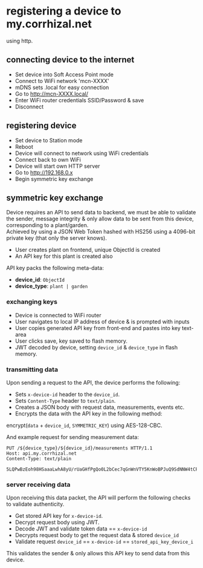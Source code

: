 # registering a device to my.corrhizal.net

using http.

## connecting device to the internet
* Set device into Soft Access Point mode
* Connect to WiFi network 'mcn-XXXX'
* mDNS sets .local for easy connection
* Go to http://mcn-XXXX.local/
* Enter WiFi router credentials SSID/Password & save
* Disconnect

## registering device
* Set device to Station mode
* Reboot
* Device will connect to network using WiFi credentials
* Connect back to own WiFi
* Device will start own HTTP server
* Go to http://192.168.0.x
* Begin symmetric key exchange

## symmetric key exchange

Device requires an API to send data to backend, we must be able to validate the sender, message integrity & only allow data to be sent from this device, corresponding to a plant/garden.  
Achieved by using a JSON Web Token hashed with HS256 using a 4096-bit private key (that only the server knows).

* User creates plant on frontend, unique ObjectId is created
* An API key for this plant is created also

API key packs the following meta-data:

* __device_id__: `ObjectId`
* __device_type__: `plant | garden`

### exchanging keys

* Device is connected to WiFi router
* User navigates to local IP address of device & is prompted with inputs
* User copies generated API key from front-end and pastes into key text-area
* User clicks save, key saved to flash memory.
* JWT decoded by device, setting `device_id` & `device_type` in flash memory.

### transmitting data

Upon sending a request to the API, the device performs the following:

* Sets `x-device-id` header to the `device_id`.
* Sets `Content-Type` header to `text/plain`.
* Creates a JSON body with request data, measurements, events etc.
* Encrypts the data with the API key in the following method: 

encrypt(`data` + `device_id`, `SYMMETRIC_KEY`) using AES-128-CBC.

And example request for sending measurement data:

```
PUT /${device_type}/${device_id}/measurements HTTP/1.1
Host: api.my.corrhizal.net
Content-Type: text/plain

5LQPwBzEoh98HSaaaLwhA8yU/rUaGHfPgQo0L2bCec7qGnWnVTY5KnWoBPJuQ9SdNNW4tCPYmLKP4BvG42lRqYNrasp7HxRxLY0TEosQrcOX82+MsL13+mZvFkmgMzcI5P3lTohhIBIt/FTz79jHU1YEHdcgNrlNYcShCsqUsDguBK2CfEFY2qCEsJCVYFEX1BpSiT4EtJ/1giO7gviTvpRD5Ls87WsAI6Sw7ZQspPR+POQ8+ZfPysLv6ukgvBNyegkU2uGK4R0zMiM9/Ef+HLNkRZ4HWLOOduPb90xtgng=
```

### server receiving data

Upon receiving this data packet, the API will perform the following checks to validate authenticity.

* Get stored API key for `x-device-id`.
* Decrypt request body using JWT.
* Decode JWT and validate token data == `x-device-id`
* Decrypts request body to get the request data & stored `device_id`
* Validate request `device_id` == `x-device-id` == `stored_api_key_device_i`

This validates the sender & only allows this API key to send data from this device.